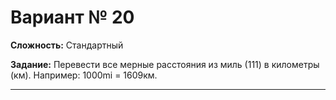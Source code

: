 # Вариант № 20
**Сложность:** Стандартный

**Задание:**  Перевести все мерные расстояния из миль (111) в километры (км). Например: 1000mi = 1609км.

---